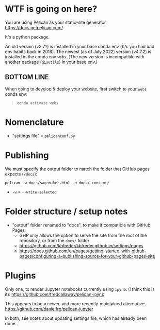 
# WTF is going on here?
You are using Pelican as your static-site generator
https://docs.getpelican.com/

It's a python package.

An old version (v3.7?) is installed in your base conda env (b/c you had bad env habits back in 2018). The newest (as of July 2022) version (v4.7.2) is installed in the conda env `webs`. (The new version is incompatible with another package (`disutils`) in your base env.)

## BOTTOM LINE
When going to develop & deploy your website, first switch to your `webs` conda env:
> `conda activate webs`


# Nomenclature
- "settings file" = `pelicanconf.py`


# Publishing
We must specify the output folder to match the folder that GitHub pages expects (`/docs`):

`pelican -w docs/sagemaker.html -o docs/ content/`
- `-w` = `--write-selected`


# Folder structure / setup notes
- "output" folder renamed to "docs", to make it compatible with GitHub Pages
    - GHP only allows the option to serve the site from the root of the repository, or from the `docs/` folder
    - https://github.com/kbfreder/kbfreder.github.io/settings/pages
    - https://docs.github.com/en/pages/getting-started-with-github-pages/configuring-a-publishing-source-for-your-github-pages-site


# Plugins
Only one, to render Jupyter notebooks
currently using `ipynb`: (I think this is it): https://github.com/fredcallaway/pelican-ipynb

This appears to be a newer, and more recently-maintained alternative:
https://github.com/danielfrg/pelican-jupyter

In both, see notes about updating settings file, which has already been done.
